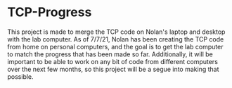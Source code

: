 # TCP-Progress
This project is made to merge the TCP code on Nolan's laptop and desktop with the lab computer. As of 7/7/21, Nolan has been creating the TCP code from home on personal computers, and the goal is to get the lab computer to match the progress that has been made so far.  Additionally, it will be important to be able to work on any bit of code from different computers over the next few months, so this project will be a segue into making that possible.
